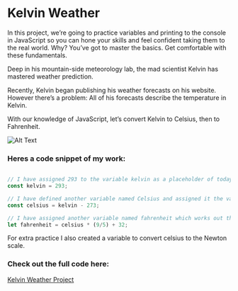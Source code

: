 # Kelvin Weather

In this project, we’re going to practice variables and printing to the console in JavaScript so you can hone your skills and feel confident taking them to the real world. Why? You’ve got to master the basics. Get comfortable with these fundamentals.

Deep in his mountain-side meteorology lab, the mad scientist Kelvin has mastered weather prediction.

Recently, Kelvin began publishing his weather forecasts on his website. However there’s a problem: All of his forecasts describe the temperature in Kelvin.

With our knowledge of JavaScript, let’s convert Kelvin to Celsius, then to Fahrenheit.

![Alt Text](https://content.codecademy.com/projects/introduction-to-javascript/learn-javascript-introduction/kelvin-weather/Kelvin%20Thermometers.svg)

### Heres a code snippet of my work:

```javascript

// I have assigned 293 to the variable kelvin as a placeholder of todays temperature.
const kelvin = 293;

// I have defined another variable named Celsius and assigned it the value of kevin - 273 as this is the formula for working out Celcius
const celsius = kelvin - 273;

// I have assigned another variable named fahrenheit which works out the farenheit using the celsuis variable and another formula. I have used the let variable type as I intend to round this number later
let fahrenheit = celsius * (9/5) + 32;
```

For extra practice I also created a variable to convert celsius to the Newton scale.

### Check out the full code here: 
[Kelvin Weather Project](Kelvin%20Weather)